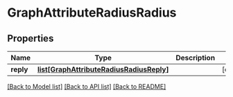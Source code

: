 # GraphAttributeRadiusRadius

## Properties
Name | Type | Description | Notes
------------ | ------------- | ------------- | -------------
**reply** | [**list[GraphAttributeRadiusRadiusReply]**](GraphAttributeRadiusRadiusReply.md) |  | [optional] 

[[Back to Model list]](../README.md#documentation-for-models) [[Back to API list]](../README.md#documentation-for-api-endpoints) [[Back to README]](../README.md)

